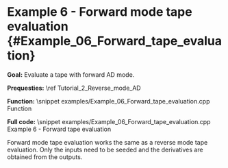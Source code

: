 Example 6 - Forward mode tape evaluation {#Example_06_Forward_tape_evaluation}
=======

**Goal:** Evaluate a tape with forward AD mode.

**Prequesties:** \ref Tutorial_2_Reverse_mode_AD

**Function:**
\snippet examples/Example_06_Forward_tape_evaluation.cpp Function

**Full code:**
\snippet examples/Example_06_Forward_tape_evaluation.cpp Example 6 - Forward tape evaluation

Forward mode tape evaluation works the same as a reverse mode tape evaluation. Only the inputs need to be seeded and the
derivatives are obtained from the outputs.
